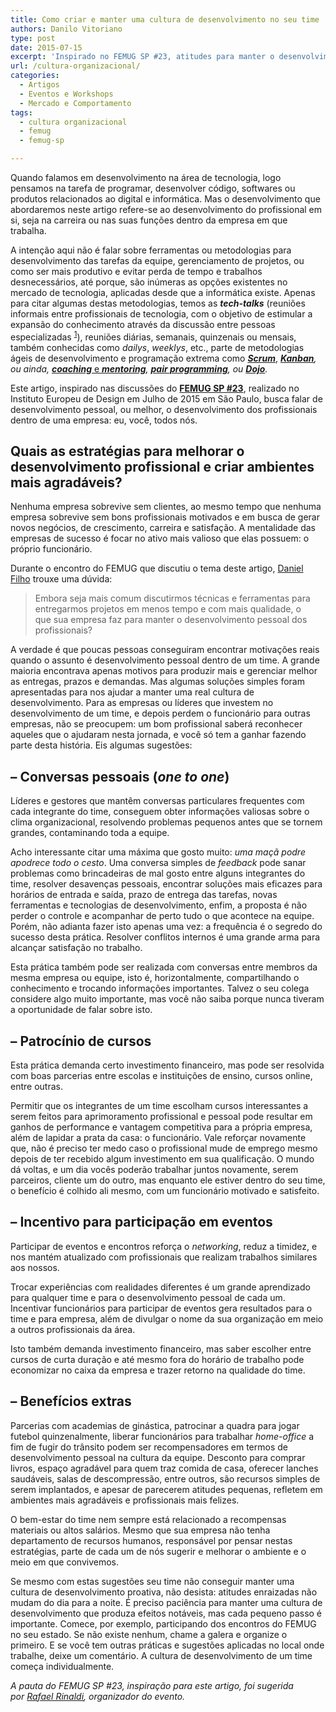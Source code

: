 ```yaml
---
title: Como criar e manter uma cultura de desenvolvimento no seu time
authors: Danilo Vitoriano
type: post
date: 2015-07-15
excerpt: 'Inspirado no FEMUG SP #23, atitudes para manter o desenvolvimento pessoal dentro da cultura de um time.'
url: /cultura-organizacional/
categories:
  - Artigos
  - Eventos e Workshops
  - Mercado e Comportamento
tags:
  - cultura organizacional
  - femug
  - femug-sp

---
```

Quando falamos em desenvolvimento na área de tecnologia, logo pensamos na tarefa de programar, desenvolver código, softwares ou produtos relacionados ao digital e informática. Mas o desenvolvimento que abordaremos neste artigo refere-se ao desenvolvimento do profissional em si, seja na carreira ou nas suas funções dentro da empresa em que trabalha.

A intenção aqui não é falar sobre ferramentas ou metodologias para desenvolvimento das tarefas da equipe, gerenciamento de projetos, ou como ser mais produtivo e evitar perda de tempo e trabalhos desnecessários, até porque, são inúmeras as opções existentes no mercado de tecnologia, aplicadas desde que a informática existe. Apenas para citar algumas destas metodologias, temos as _**tech-talks**_ (reuniões informais entre profissionais de tecnologia, com o objetivo de estimular a expansão do conhecimento através da discussão entre pessoas especializadas <sup><a href="http://ibaldo.com.br/blog/2012/02/28/techtalk/" target="_blank">1</a></sup>), reuniões diárias, semanais, quinzenais ou mensais, também conhecidas como _dailys_, _weeklys_, etc., parte de metodologias ágeis de desenvolvimento e programação extrema como **_[Scrum][1]_**, _**<a href="https://pt.wikipedia.org/wiki/Kanban" target="_blank">Kanban</a>**, ou ainda, **<a href="http://www.administradores.com.br/noticias/carreira/entenda-a-diferenca-entre-coaching-e-mentoring/53772/" target="_blank">coaching</a>**_<a href="http://www.administradores.com.br/noticias/carreira/entenda-a-diferenca-entre-coaching-e-mentoring/53772/" target="_blank"> e </a>_**<a href="http://www.administradores.com.br/noticias/carreira/entenda-a-diferenca-entre-coaching-e-mentoring/53772/" target="_blank">mentoring</a>**, **<a href="http://www.devmedia.com.br/implementando-pair-programming-em-sua-equipe/1694" target="_blank">pair programming</a>**, ou **<a href="http://dojoto.info/mas-afinal-de-contas-o-que-e-o-coding-dojo.html" target="_blank">Dojo</a>**._

Este artigo, inspirado nas discussões do **<a href="https://sp.femug.com/t/femug-23-ied-sao-paulo-pauta/468" target="_blank">FEMUG SP #23</a>**, realizado no Instituto Europeu de Design em Julho de 2015 em São Paulo, busca falar de desenvolvimento pessoal, ou melhor, o desenvolvimento dos profissionais dentro de uma empresa: eu, você, todos nós.

## Quais as estratégias para melhorar o desenvolvimento profissional e criar ambientes mais agradáveis?

Nenhuma empresa sobrevive sem clientes, ao mesmo tempo que nenhuma empresa sobrevive sem bons profissionais motivados e em busca de gerar novos negócios, de crescimento, carreira e satisfação. A mentalidade das empresas de sucesso é focar no ativo mais valioso que elas possuem: o próprio funcionário.

Durante o encontro do FEMUG que discutiu o tema deste artigo, <a href="http://dnl.pw/" target="_blank">Daniel Filho</a> trouxe uma dúvida:

> Embora seja mais comum discutirmos técnicas e ferramentas para entregarmos projetos em menos tempo e com mais qualidade, o que sua empresa faz para manter o desenvolvimento pessoal dos profissionais?

A verdade é que poucas pessoas conseguiram encontrar motivações reais quando o assunto é desenvolvimento pessoal dentro de um time. A grande maioria encontrava apenas motivos para produzir mais e gerenciar melhor as entregas, prazos e demandas. Mas algumas soluções simples foram apresentadas para nos ajudar a manter uma real cultura de desenvolvimento. Para as empresas ou líderes que investem no desenvolvimento de um time, e depois perdem o funcionário para outras empresas, não se preocupem: um bom profissional saberá reconhecer aqueles que o ajudaram nesta jornada, e você só tem a ganhar fazendo parte desta história. Eis algumas sugestões:

## &#8211; Conversas pessoais (_one to one_)

Líderes e gestores que mantêm conversas particulares frequentes com cada integrante do time, conseguem obter informações valiosas sobre o clima organizacional, resolvendo problemas pequenos antes que se tornem grandes, contaminando toda a equipe.

Acho interessante citar uma máxima que gosto muito: _uma maçã podre apodrece todo o cesto_. Uma conversa simples de _feedback_ pode sanar problemas como brincadeiras de mal gosto entre alguns integrantes do time, resolver desavenças pessoais, encontrar soluções mais eficazes para horários de entrada e saída, prazo de entrega das tarefas, novas ferramentas e tecnologias de desenvolvimento, enfim, a proposta é não perder o controle e acompanhar de perto tudo o que acontece na equipe. Porém, não adianta fazer isto apenas uma vez: a frequência é o segredo do sucesso desta prática. Resolver conflitos internos é uma grande arma para alcançar satisfação no trabalho.

Esta prática também pode ser realizada com conversas entre membros da mesma empresa ou equipe, isto é, horizontalmente, compartilhando o conhecimento e trocando informações importantes. Talvez o seu colega considere algo muito importante, mas você não saiba porque nunca tiveram a oportunidade de falar sobre isto.

## &#8211; Patrocínio de cursos

Esta prática demanda certo investimento financeiro, mas pode ser resolvida com boas parcerias entre escolas e instituições de ensino, cursos online, entre outras.

Permitir que os integrantes de um time escolham cursos interessantes a serem feitos para aprimoramento profissional e pessoal pode resultar em ganhos de performance e vantagem competitiva para a própria empresa, além de lapidar a prata da casa: o funcionário. Vale reforçar novamente que, não é preciso ter medo caso o profissional mude de emprego mesmo depois de ter recebido algum investimento em sua qualificação. O mundo dá voltas, e um dia vocês poderão trabalhar juntos novamente, serem parceiros, cliente um do outro, mas enquanto ele estiver dentro do seu time, o benefício é colhido ali mesmo, com um funcionário motivado e satisfeito.

## &#8211; Incentivo para participação em eventos

Participar de eventos e encontros reforça o _networking_, reduz a timidez, e nos mantém atualizado com profissionais que realizam trabalhos similares aos nossos.

Trocar experiências com realidades diferentes é um grande aprendizado para qualquer time e para o desenvolvimento pessoal de cada um. Incentivar funcionários para participar de eventos gera resultados para o time e para empresa, além de divulgar o nome da sua organização em meio a outros profissionais da área.

Isto também demanda investimento financeiro, mas saber escolher entre cursos de curta duração e até mesmo fora do horário de trabalho pode economizar no caixa da empresa e trazer retorno na qualidade do time.

## &#8211; Benefícios extras

Parcerias com academias de ginástica, patrocinar a quadra para jogar futebol quinzenalmente, liberar funcionários para trabalhar _home-office_ a fim de fugir do trânsito podem ser recompensadores em termos de desenvolvimento pessoal na cultura da equipe. Desconto para comprar livros, espaço agradável para quem traz comida de casa, oferecer lanches saudáveis, salas de descompressão, entre outros, são recursos simples de serem implantados, e apesar de parecerem atitudes pequenas, refletem em ambientes mais agradáveis e profissionais mais felizes.

O bem-estar do time nem sempre está relacionado a recompensas materiais ou altos salários. Mesmo que sua empresa não tenha departamento de recursos humanos, responsável por pensar nestas estratégias, parte de cada um de nós sugerir e melhorar o ambiente e o meio em que convivemos.

Se mesmo com estas sugestões seu time não conseguir manter uma cultura de desenvolvimento proativa, não desista: atitudes enraizadas não mudam do dia para a noite. É preciso paciência para manter uma cultura de desenvolvimento que produza efeitos notáveis, mas cada pequeno passo é importante. Comece, por exemplo, participando dos encontros do FEMUG no seu estado. Se não existe nenhum, chame a galera e organize o primeiro. E se você tem outras práticas e sugestões aplicadas no local onde trabalhe, deixe um comentário. A cultura de desenvolvimento de um time começa individualmente.

_A pauta do FEMUG SP #23, inspiração para este artigo, foi sugerida por <a href="http://rinaldi.io/" target="_blank">Rafael Rinaldi</a>, organizador do evento._

 [1]: http://tableless.com.br/desenvolvimento-agil-utilizando-scrum/